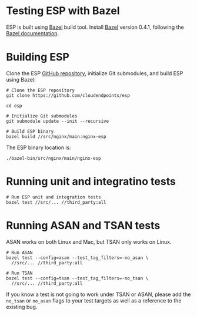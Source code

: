 # Testing ESP with Bazel #

ESP is built using [Bazel](http://bazel.io) build tool. Install
[Bazel](http://bazel.io) version 0.4.1, following the [Bazel
documentation](http://bazel.io/docs/install.html).

# Building ESP #

Clone the ESP [GitHub repository](https://github.com/cloudendpoints/esp),
initialize Git submodules, and build ESP using Bazel:

    # Clone the ESP repository
    git clone https://github.com/cloudendpoints/esp

    cd esp

    # Initialize Git submodules
    git submodule update --init --recursive

    # Build ESP binary
    bazel build //src/nginx/main:nginx-esp

The ESP binary location is:

    ./bazel-bin/src/nginx/main/nginx-esp

# Running unit and integratino tests #

    # Run ESP unit and integration tests
    bazel test //src/... //third_party:all

# Running ASAN and TSAN tests #

ASAN works on both Linux and Mac, but TSAN only works on Linux.

    # Run ASAN
    bazel test --config=asan --test_tag_filters=-no_asan \
      //src/... //third_party:all

    # Run TSAN
    bazel test --config=tsan --test_tag_filters=-no_tsan \
      //src/... //third_party:all

If you know a test is not going to work under TSAN or ASAN, please add the
`no_tsan` or `no_asan` flags to your test targets as well as a reference
to the existing bug.

